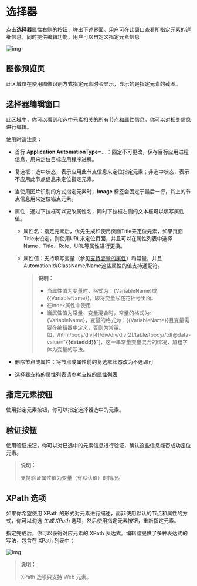 # 选择器

点击**选择器**属性右侧的按钮，弹出下述界面。用户可在此窗口查看所指定元素的详细信息，同时提供编辑功能，用户可以自定义指定元素信息

![img](https://docimages.blob.core.chinacloudapi.cn/images/DX/DevGuide/selector001.png)

## 图像预览页

此区域仅在使用图像识别方式指定元素时会显示，显示的是指定元素的截图。

## 选择器编辑窗口

此区域中，你可以看到和选中元素相关的所有节点和属性信息。你可以对相关信息进行编辑。

使用时请注意：
- 首行 **Application AutomationType=...**：固定不可更改，保存目标应用进程信息，用来定位目标应用程序进程。
- 复选框：选中状态，表示应用此节点信息来定位指定元素；非选中状态，表示不应用此节点信息来定位指定元素。
- 当使用图片识别的方式指定元素时，**Image** 标签会固定于最后一行，其上的节点信息用来定位锚点元素。
- 属性：通过下拉框可以更改属性名，同时下拉框右侧的文本框可以填写属性值。
  
    - 属性名：指定元素后，优先生成和使用页面Title来定位元素，如果页面Title未设定，则使用URL来定位页面，并且可以在属性列表中选择Name、Title、Role、URL等属性进行更换。
    - 属性值：支持填写变量（参见[支持变量的属性](Activities/../SupportedVariableName.md)）和常量，并且AutomationId/ClassName/Name这些属性的值支持通配符。
      
      >**说明：**
      >
      >- 当属性值为变量时，格式为：{VariableName}或{{VariableName}}，即将变量写在花括号里面。
      >- 在index属性中使用
      >- 当属性值为常量、变量混合时，常量的格式为:{VariableName}，变量的格式为：{{VariableName}}且变量需要在编辑器中定义，否则为常量。如，/html/body/div[4]/div/div/div[2]/table/tbody//td[@data-value="**{{dateddd}}**"]，这一串常量变量混合的情况，加粗字体为变量的写法。
  
- 删除节点或属性：将节点或属性前的复选框状态改为不选即可
- 选择器支持的属性列表请参考[支持的属性列表](https://academy.encoo.com/zh-cn/wiki/Activities/Appendix/SupportedAttribute.md?uuid=b1d2d88d-5322-469b-9df0-939db05d256a)

## 指定元素按钮

使用指定元素按钮，你可以指定选择器选中的元素。

## 验证按钮

使用验证按钮，你可以对已选中的元素信息进行验证，确认这些信息能否成功定位元素。

>**说明：**
>
>支持验证属性值为变量（有默认值）的情况。

## XPath 选项

如果你希望使用 XPath 的形式对元素进行描述，而非使用默认的节点和属性的方式，你可以勾选 *生成 XPath* 选项，然后使用指定元素按钮，重新指定元素。

指定完成后，你可以获得对应元素的 XPath 表达式。编辑器提供了多种表达式的写法，包含在 XPath 列表中：

![img](https://docimages.blob.core.chinacloudapi.cn/images/DX/DevGuide/selector002.png)

>**说明：**
>
>XPath 选项只支持 Web 元素。

